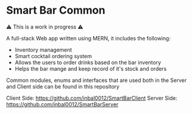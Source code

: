 # Smart Bar Common

⚠️ This is a work in progress ⚠️

A full-stack Web app written using MERN, it includes the following:
- Inventory management
- Smart cocktail ordering system
- Allows the users to order drinks based on the bar inventory
- Helps the bar mange and keep record of it's stock and orders

Common modules, enums and interfaces that are used both in the Server and Client side can be found in this repository 

Client Side: https://github.com/inbal0012/SmartBarClient
Server Side: https://github.com/inbal0012/SmartBarServer
